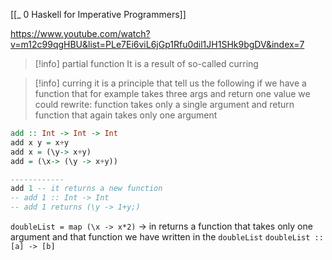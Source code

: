 [[_ 0 Haskell for Imperative Programmers]]

https://www.youtube.com/watch?v=m12c99qgHBU&list=PLe7Ei6viL6jGp1Rfu0dil1JH1SHk9bgDV&index=7

>[!info] partial function
>It is a result of so-called curring 


>[!info] curring
>it is a principle that tell us the following if we have a function that for example takes three args and return one value
>we could rewrite: 
>	function takes only a single argument and return function that again takes only one argument

```haskell
add :: Int -> Int -> Int
add x y = x+y
add x = (\y-> x+y)
add = (\x-> (\y -> x+y))

------------
add 1 -- it returns a new function
-- add 1 :: Int -> Int
-- add 1 returns (\y -> 1+y;)
```

`doubleList = map (\x -> x*2)` -> in returns a function that takes only one argument and that function we have written in the `doubleList`
`doubleList :: [a] -> [b]`







